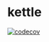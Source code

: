 # kettle
[![codecov](https://codecov.io/gh/infuse-techlab/kettle/branch/master/graph/badge.svg?token=HH0RP6IFZP)](https://codecov.io/gh/infuse-techlab/kettle)
